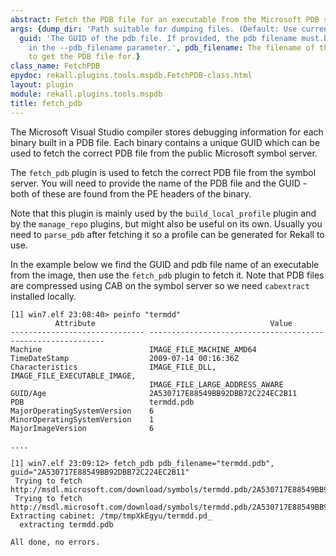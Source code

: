 ```yaml
---
abstract: Fetch the PDB file for an executable from the Microsoft PDB server.
args: {dump_dir: 'Path suitable for dumping files. (Default: Use current directory)',
  guid: 'The GUID of the pdb file. If provided, the pdb filename must.be provided
    in the --pdb_filename parameter.', pdb_filename: The filename of the executable
    to get the PDB file for.}
class_name: FetchPDB
epydoc: rekall.plugins.tools.mspdb.FetchPDB-class.html
layout: plugin
module: rekall.plugins.tools.mspdb
title: fetch_pdb
---
```


The Microsoft Visual Studio compiler stores debugging information for each
binary built in a PDB file. Each binary contains a unique GUID which can be used
to fetch the correct PDB file from the public Microsoft symbol server.

The `fetch_pdb` plugin is used to fetch the correct PDB file from the symbol
server. You will need to provide the name of the PDB file and the GUID - both of
these are found from the PE headers of the binary.

Note that this plugin is mainly used by the `build_local_profile` plugin and by
the `manage_repo` plugins, but might also be useful on its own. Usually you need
to `parse_pdb` after fetching it so a profile can be generated for Rekall to
use.

In the example below we find the GUID and pdb file name of an executable from
the image, then use the `fetch_pdb` plugin to fetch it. Note that PDB files are compressed using CAB on the symbol server so we need `cabextract` installed locally.

```text
[1] win7.elf 23:08:40> peinfo "termdd"
          Attribute                                       Value
------------------------------ ------------------------------------------------------------
Machine                        IMAGE_FILE_MACHINE_AMD64
TimeDateStamp                  2009-07-14 00:16:36Z
Characteristics                IMAGE_FILE_DLL, IMAGE_FILE_EXECUTABLE_IMAGE,
                               IMAGE_FILE_LARGE_ADDRESS_AWARE
GUID/Age                       2A530717E88549BB92DBB72C224EC2B11
PDB                            termdd.pdb
MajorOperatingSystemVersion    6
MinorOperatingSystemVersion    1
MajorImageVersion              6

....

[1] win7.elf 23:09:12> fetch_pdb pdb_filename="termdd.pdb", guid="2A530717E88549BB92DBB72C224EC2B11"
 Trying to fetch http://msdl.microsoft.com/download/symbols/termdd.pdb/2A530717E88549BB92DBB72C224EC2B11/termdd.pd_
 Trying to fetch http://msdl.microsoft.com/download/symbols/termdd.pdb/2A530717E88549BB92DBB72C224EC2B11/termdd.pd_
Extracting cabinet: /tmp/tmpXkEgyu/termdd.pd_
  extracting termdd.pdb

All done, no errors.
```

